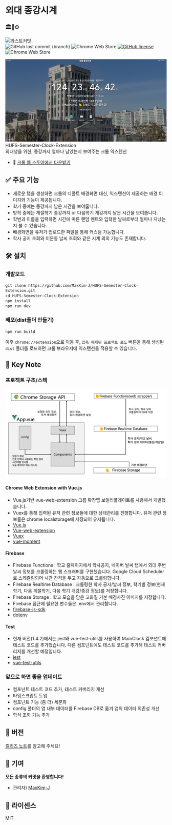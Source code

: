 # 외대 종강시계

### 🏛🙏⏱
![라스트커밋](https://img.shields.io/badge/MadeFor-HUFS%20Students-%23002a48?style=for-the-badge&logo=Vue.js)  
![GitHub last commit (branch)](https://img.shields.io/github/last-commit/MaxKim-J/HUFS-Semester-Clock-Extension/master) ![Chrome Web Store](https://img.shields.io/chrome-web-store/users/jadlpknbgnmmelikpcaogikohieafaem?hl=ko) [![GitHub license](https://img.shields.io/github/license/MaxKim-J/HUFS-Semester-Clock-Extension)](https://github.com/MaxKim-J/HUFS-Semester-Clock-Extension) ![Chrome Web Store](https://img.shields.io/chrome-web-store/v/jadlpknbgnmmelikpcaogikohieafaem)

![스크린샷](screenshot.png)
HUFS-Semester-Clock-Extension  
외대생을 위한, 종강까지 얼마나 남았는지 보여주는 크롬 익스텐션

- 🧩 [크롬 웹 스토어에서 다운받기](https://chrome.google.com/webstore/detail/%EC%99%B8%EB%8C%80-%EC%A2%85%EA%B0%95%EC%8B%9C%EA%B3%84/jadlpknbgnmmelikpcaogikohieafaem?hl=ko)

## ✅ 주요 기능

- 새로운 탭을 생성하면 크롬의 디폴트 배경화면 대신, 익스텐션이 제공하는 배경 이미지와 기능이 제공됩니다.
- 학기 중에는 종강까지 남은 시간을 보여줍니다.
- 방학 중에는 계절학기 종강까지 or 다음학기 개강까지 남은 시간을 보여줍니다.
- 학번과 이름을 입력하면 시간에 따른 랜덤 멘트와 입학한 날짜로부터 얼마나 지났는지 볼 수 있습니다.
- 배경화면을 유저가 업로드한 파일을 통해 커스텀 가능합니다.
- 학사 공지 조회와 이문동 날씨 조회와 같은 시계 외의 기능도 존재합니다.

## 🛠 설치

### 개발모드

```shell
git clone https://github.com/MaxKim-J/HUFS-Semester-Clock-Extension.git
cd HUFS-Semester-Clock-Extension
npm install
npm run dev
```

### 배포(dist폴더 만들기)

```shell
npm run build
```

이후 `chrome://extension`으로 이동 후, `압축 해제된 프로젝트 로드` 버튼을 통해 생성된 `dist` 폴더를 로드하면 크롬 브라우저에 익스텐션을 적용할 수 있습니다.

## 📖 Key Note

### 프로젝트 구조/스택

![플젝 구조](structure.png)

#### Chrome Web Extension with Vue.js

- Vue.js기반 vue-web-extension 크롬 확장앱 보일러플레이트를 사용해서 개발했습니다.
- Vuex를 통해 입력된 유저 관련 정보들에 대한 상태관리를 진행합니다. 유저 관련 정보들은 chrome localstorage에 저장되어 유지됩니다. 
- [Vue.js](https://github.com/vuejs/vue)
- [Vue-web-extension](https://github.com/Kocal/vue-web-extension)
- [Vuex](https://github.com/vuejs/vuex)
- [vue-moment](https://github.com/brockpetrie/vue-moment)

#### Firebase

- Firebase Functions : 학교 홈페이지에서 학사공지, 네이버 날씨 탭에서 외대 주변 날씨 정보를 크롤링하는 웹 스크래퍼를 구현했습니다. Google Cloud Scheduler로 스케쥴링되어 시간 간격을 두고 자동으로 크롤링합니다.
- Firebase Realtime Database : 크롤링한 학사 공지/날씨 정보, 학기별 정보(현재학기, 다음 계절학기, 다음 학기 개강/종강 정보)를 저장합니다.
- Firebase Storage : 학교 모습을 담은 고화질 기본 배경사진 이미지를 저장합니다.
- Firebase 접근에 필요한 변수들은 .env에서 관리합니다.
- [firebase-js-sdk](https://github.com/firebase/firebase-js-sdk)
- [dotenv](https://github.com/motdotla/dotenv)

#### Test

- 현재 버전(1.4.2)에서는 jest와 vue-test-utils를 사용하여 MainClock 컴포넌트에 테스트 코드를 추가했습니다. 다른 컴포넌트에도 테스트 코드를 추가해 테스트 커버리지를 개선할 예정입니다.
- [jest](https://github.com/facebook/jest)
- [vue-test-utils](https://github.com/vuejs/vue-test-utils)

### 앞으로 하면 좋을 업데이트

- 컴포넌트 테스트 코드 추가, 테스트 커버리지 개선
- 타입스크립트 도입
- 컴포넌트 기능 (좀 더) 세분화
- config 폴더의 앱 내부 데이터를 Firebase DB로 옮겨 앱의 데이터 의존성 개선
- 학식 조회 기능 추가

## 🚩 버전

[릴리즈 노트](https://github.com/MaxKim-J/HUFS-Semester-Clock-Extension/releases)를 참고해 주세요!

## 👨 기여

**모든 종류의 커밋을 환영합니다!**

- 관리자) [MaxKim-J](https://github.com/MaxKim-J)

## 📢 라이센스

MIT
